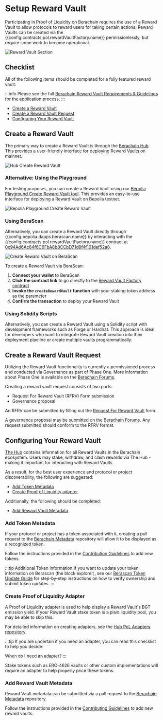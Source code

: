 <script setup>
  import config from '@berachain/config/constants.json';
</script>

# Setup Reward Vault

Participating in Proof of Liquidity on Berachain requires the use of a Reward Vault to allow protocols to reward users for taking certain actions.
Reward Vaults can be created via the <a :href="config.contracts.pol.rewardVaultFactory.docsUrl">{{config.contracts.pol.rewardVaultFactory.name}}</a> permissionlessly, but require some work to become operational.

![Reward Vault Section](/assets/add-incentives-vaults.png)

## Checklist

All of the following items should be completed for a fully featured reward vault:

:::info
Please see the full [Berachain Reward Vault Requirements & Guidelines](/learn/help/reward-vault-guidelines) for the application process.
:::

- [Create a Reward Vault](#create-a-reward-vault)
- [Create a Reward Vault Request](#create-a-reward-vault-request)
- [Configuring Your Reward Vault](#configuring-your-reward-vault)

## Create a Reward Vault

The primary way to create a Reward Vault is through the [Berachain Hub](https://hub.berachain.com/earn/create). This provides a user-friendly interface for deploying Reward Vaults on mainnet.

![Hub Create Reward Vault](/assets/hub-create-reward-vault.png)

### Alternative: Using the Playground

For testing purposes, you can create a Reward Vault using our [Bepolia Playground Create Reward Vault tool](https://bepolia.playground.berachain.com/create-reward-vault). This provides an easy-to-use interface for deploying a Reward Vault on Bepolia testnet.

![Bepolia Playground Create Reward Vault](/assets/bepolia-playground-create-reward-vault.png)

### Using BeraScan

Alternatively, you can create a Reward Vault directly through <a target="_blank" :href="config.bepolia.dapps.berascan.url">{{config.bepolia.dapps.berascan.name}}</a> by interacting with the <a target="_blank" :href="config.contracts.pol.rewardVaultFactory.docsUrl">{{config.contracts.pol.rewardVaultFactory.name}}</a> contract at <a target="_blank" href="https://berascan.com/address/0x94Ad6Ac84f6C6FbA8b8CCbD71d9f4f101def52a8">0x94Ad6Ac84f6C6FbA8b8CCbD71d9f4f101def52a8</a>.

![Create Reward Vault on BeraScan](/assets/create-reward-vault-berascan.png)

To create a Reward Vault via BeraScan:

1. **Connect your wallet** to BeraScan
2. **Click the contract link** to go directly to the <a target="_blank" href="https://berascan.com/address/0x94Ad6Ac84f6C6FbA8b8CCbD71d9f4f101def52a8 + '?utm_source=docsCore'">Reward Vault Factory contract</a>
3. **Invoke the `createRewardVault` function** with your staking token address as the parameter
4. **Confirm the transaction** to deploy your Reward Vault

### Using Solidity Scripts

Alternatively, you can create a Reward Vault using a Solidity script with development frameworks such as Forge or Hardhat. This approach is ideal for developers who want to integrate Reward Vault creation into their deployment pipeline or create multiple vaults programmatically.

## Create a Reward Vault Request

Utilizing the Reward Vault functionality is currently a permissioned process and conducted via Governance as part of Phase One.
More information about Phase One is available on the [Berachain Forums](https://hub.forum.berachain.com/t/governance-phase-one-is-here/30).

Creating a reward vault request consists of two parts:

- Request For Reward Vault (RFRV) Form submission
- Governance proposal

An RFRV can be submitted by filling out the [Request For Reward Vault](https://ufdx3v8g7qg.typeform.com/to/yqOvlUrV?typeform-source=docs.berachain.com) form.

A governance proposal may be submitted on the [Berachain Forums](https://hub.forum.berachain.com/c/reward-vaults/6).
Any request submitted should conform to the RFRV format.

## Configuring Your Reward Vault

[The Hub](https://hub.berachain.com) contains information for all Reward Vaults in the Berachain ecosystem.
Users may stake, withdraw, and claim rewards via The Hub - making it important for interacting with Reward Vaults.

As a result, for the best user experience and protocol or project discoverability, the following are suggested:

- [Add Token Metadata](#add-token-metadata)
- [Create Proof of Liquidity adapter](#create-proof-of-liquidity-adapter)

Additionally, the following should be completed:

- [Add Reward Vault Metadata](#add-reward-vault-metadata)

### Add Token Metadata

If your protocol or project has a token associated with it, creating a pull request to the [Berachain Metadata](https://github.com/berachain/metadata) repository will allow it to be displayed as a recognized token.

Follow the instructions provided in the [Contribution Guidelines](https://github.com/berachain/metadata/blob/main/CONTRIBUTING.md#adding-a-token) to add new tokens.

:::tip Additional Token Information
If you want to update your token information on Berascan (the block explorer), see our [Berascan Token Update Guide](/learn/guides/berascan-token-update) for step-by-step instructions on how to verify ownership and submit token updates.
:::

### Create Proof of Liquidity Adapter

A Proof of Liquidity adapter is used to help display a Reward Vault's BGT emission yield.
If your Reward Vault stake token is a plain liquidity pool, you may be able to skip this.

For detailed information on creating adapters, see the [Hub PoL Adapters repository](https://github.com/berachain/hub-pol-adapters).

:::tip
If you are uncertain if you need an adapter, you can read this checklist to help you decide:

[When do I need an adapter?](https://github.com/berachain/hub-pol-adapters/blob/main/README.md#when-you-dont-need-an-adapter)
:::

Stake tokens such as ERC-4626 vaults or other custom implementations will require an adapter to help properly price these tokens.

### Add Reward Vault Metadata

Reward Vault metadata can be submitted via a pull request to the [Berachain Metadata](https://github.com/berachain/metadata) repository.

Follow the instructions provided in the [Contributing Guidelines](https://github.com/berachain/metadata/blob/main/CONTRIBUTING.md#adding-a-vault) to add new reward vaults.
